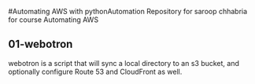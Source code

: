 #Automating AWS with pythonAutomation
Repository for saroop chhabria for course Automating AWS

## 01-webotron

webotron is a script that will sync a local directory to an s3 bucket, and optionally configure Route 53 and CloudFront as well.
